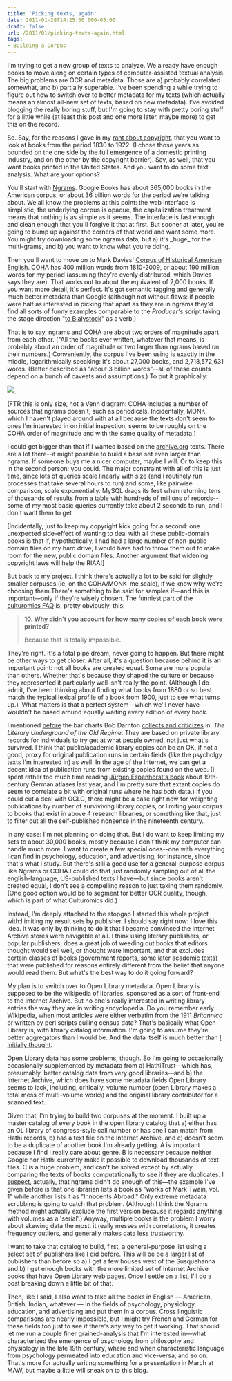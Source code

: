```yaml
---
title: 'Picking texts, again'
date: 2011-01-28T14:25:00.000-05:00
draft: false
url: /2011/01/picking-texts-again.html
tags: 
- Building a Corpus
---
```


I'm trying to get a new group of texts to analyze. We already have enough books to move along on certain types of computer-assisted textual analysis. The big problems are OCR and metadata. Those are a) probably correlated somewhat, and b) partially superable. I've been spending a while trying to figure out how to switch over to better metadata for my texts (which actually means an almost all-new set of texts, based on new metadata). I've avoided blogging the really boring stuff, but I'm going to stay with pretty boring stuff for a little while (at least this post and one more later, maybe more) to get this on the record.  
  
  
So. Say, for the reasons I gave in my [rant about copyright](http://sappingattention.blogspot.com/2011/01/digital-history-and-copyright-black.html), that you want to look at books from the period 1830 to 1922  (I chose those years as bounded on the one side by the full emergence of a domestic printing industry, and on the other by the copyright barrier). Say, as well, that you want books printed in the United States. And you want to do some text analysis. What are your options?  
  
You'll start with [Ngrams](http://ngrams.googlelabs.com/). Google Books has about 365,000 books in the American corpus, or about 36 billion words for the period we're talking about. We all know the problems at this point: the web interface is simplistic, the underlying corpus is opaque, the capitalization treatment means that nothing is as simple as it seems. The interface is fast enough and clean enough that you'll forgive it that at first. But sooner at later, you're going to bump up against the corners of that world and want some more. You might try downloading some ngrams data, but a) it's \_huge\_ for the multi-grams, and b) you want to know what you're doing.  
  
Then you'll want to move on to Mark Davies' [Corpus of Historical American English](http://corpus.byu.edu/coha/). COHA has 400 million words from 1810-2009, or about 190 million words for my period (assuming they're evenly distributed, which Davies says they are). That works out to about the equivalent of 2,000 books. If you want more detail, it's perfect. It's got semantic tagging and generally much better metadata than Google (although not without flaws: if people were half as interested in picking that apart as they are in ngrams they'd find all sorts of funny examples comparable to the _Producer's_ script taking the stage direction "[to Bialystock](http://sappingattention.blogspot.com/2010/11/collocation.html)" as a verb.)  
  
That is to say, ngrams and COHA are about two orders of magnitude apart from each other. ("All the books ever written, whatever that means, is probably about an order of magnitude or two larger than ngrams based on their numbers.) Conveniently, the corpus I've been using is exactly in the middle, logarithmically speaking: it's about 27,000 books, and 2,718,572,631 words. (Better described as "about 3 billion words"--all of these counts depend on a bunch of caveats and assumptions.) To put it graphically:  
  

[![](http://2.bp.blogspot.com/_Pge31alC_E8/TUI6A41HSJI/AAAAAAAACck/FiQyNnaZ064/s320/corpus+size.png) ](http://2.bp.blogspot.com/_Pge31alC_E8/TUI6A41HSJI/AAAAAAAACck/FiQyNnaZ064/s1600/corpus+size.png)

  

(FTR this is only size, not a Venn diagram: COHA includes a number of sources that ngrams doesn't, such as periodicals. Incidentally, MONK, which I haven't played around with at all because the texts don't seem to ones I'm interested in on initial inspection, seems to be roughly on the COHA order of magnitude and with the same quality of metadata.)

  

I could get bigger than that if I wanted based on the [archive.org](http://archive.org/) texts. There are a lot there--it might possible to build a base set even larger than ngrams. If someone buys me a nicer computer, maybe I will. Or to keep this in the second person: you could. The major constraint with all of this is just time, since lots of queries scale linearly with size (and I routinely run processes that take several hours to run) and some, like pairwise comparison, scale exponentially. MySQL drags its feet when returning tens of thousands of results from a table with hundreds of millions of records--some of my most basic queries currently take about 2 seconds to run, and I don't want them to get   
  
\[Incidentally, just to keep my copyright kick going for a second: one unexpected side-effect of wanting to deal with all these public-domain books is that if, hypothetically, I had had a large number of non-public domain files on my hard drive, I would have had to throw them out to make room for the new, public domain files. Another argument that widening copyright laws will help the RIAA!\]  
  
But back to my project. I think there's actually a lot to be said for slightly smaller corpuses (ie, on the COHA/MONK–me scale), if we know why we're choosing them.There's something to be said for samples if—and this is important—only if they're wisely chosen. The funniest part of the [culturomics FAQ](http://www.culturomics.org/Resources/faq) is, pretty obviously, this:  

> **10\. Why didn’t you account for how many copies of each book were printed?**
> 
> Because that is totally impossible.

They're right. It's a total pipe dream, never going to happen. But there might be other ways to get closer. After all, it's a question because behind it is an important point: not all books are created equal. Some are more popular than others. Whether that's because they shaped the culture or because they represented it particularly well isn't really the point. (Although I do admit, I've been thinking about finding what books from 1880 or so best match the typical lexical profile of a book from 1900, just to see what turns up.)  What matters is that a perfect system—which we'll never have—wouldn't be based around equally waiting every edition of every book.

  

I mentioned [before](http://sappingattention.blogspot.com/2010/12/back-to-future.html) the bar charts Bob Darnton [collects and criticizes](http://www.google.com/search?tbm=bks&tbo=1&q=theology+belles-lettres+%22two-piece+bathing+suit%22&btnG=Search+Books) in  _The Literary Underground of the Old Regime_. They are based on private library records for individuals to try get at what people owned, not just what's survived. I think that public/academic library copies can be an OK, if not a good, proxy for original publication runs in certain fields (like the psycholgy texts I'm interested in) as well. In the age of the Internet, we can get a decent idea of publication runs from existing copies found on the web. (I spent rather too much time reading [Jürgen Espenhorst's book](http://www.worldcat.org/title/petermanns-planet-a-guide-to-german-handatlases-and-their-siblings-throughout-the-world-1800-1950/oclc/53277245) about 19th-century German atlases last year, and I'm pretty sure that extant copies do seem to correlate a bit with original runs where he has both data.) If you could cut a deal with OCLC, there might be a case right now for weighting publications by number of surviviving library copies, or limiting your corpus to books that exist in above 4 research libraries, or something like that, just to filter out all the self-published nonsense in the nineteenth century.

  

In any case: I'm not planning on doing that. But I do want to keep limiting my sets to about 30,000 books, mostly because I don't think my computer can handle much more. I want to create a few special ones--one with everything I can find in psychology, education, and advertising, for instance, since that's what I study. But there's still a good use for a general-purpose corpus like Ngrams or COHA.I could do that just randomly sampling out of all the english-language, US-published texts I have—but since books aren't created equal, I don't see a compelling reason to just taking them randomly. (One good option would be to segment for better OCR quality, though, which is part of what Culturomics did.)

  

Instead, I'm deeply attached to the stopgap I started this whole project with:l imiting my result sets by publisher. I should say right now: I love this idea. It was only by thinking to do it that I became convinced the Internet Archive stores were navigable at all. I think using literary publishers, or popular publishers, does a great job of weeding out books that editors thought would sell well, or thought were important, and that excludes certain classes of books (government reports, some later academic texts) that were published for reasons entirely different from the belief that anyone would read them. But what's the best way to do it going forward?

  

My plan is to switch over to Open Library metadata. Open Library is supposed to be the wikipedia of libraries, sponsored as a sort of front-end to the Internet Archive. But no one's really interested in writing library entries the way they are in writing encyclopedia. Do you remember early Wikipedia, when most articles were either verbatim from the 1911 _Britannica_ or written by perl scripts culling census data? That's basically what Open Library is, with library catalog information. I'm going to assume they're better aggregators than I would be. And the data itself is much better than [I initially thought](http://sappingattention.blogspot.com/2010/12/metadata-for-ocr-books.html).

  

Open Library data has some problems, though. So I'm going to occasionally occasionally supplemented by metadata from a) HathiTrust—which has, presumably, better catalog data from very good libraries—and b) the Internet Archive, which does have some metadata fields Open Library seems to lack, including, critically, volume number (open Library makes a total mess of multi-volume works) and the original library contributor for a scanned text.

  
Given that, I'm trying to build two corpuses at the moment. I built up a master catalog of every book in the open library catalog that a) either has an OL library of congress-style call number or has one I can match from Hathi records, b) has a text file on the Internet Archive, and c) doesn't seem to be a duplicate of another book I'm already getting. A is important because I find I really care about genre. B is necessary because neither Google nor Hathi currently make it possible to download thousands of text files. C is a huge problem, and can't be solved except by actually comparing the texts of books computationally to see if they are duplicates. I [suspect](http://sappingattention.blogspot.com/2010/12/not-included-in-ngrams-tom-sawyer.html), actually, that ngrams didn't do enough of this—the example I've given before is that one librarian lists a book as "works of Mark Twain, vol. 1" while another lists it as "Innocents Abroad." Only extreme metadata scrubbing is going to catch that problem. (Although I think the Ngrams method might actually exclude the first version because it regards anything with volumes as a 'serial'.) Anyway, multiple books is the problem I worry about skewing data the most: it really messes with correlations, it creates frequency outliers, and generally makes data less trustworthy.

  

I want to take that catalog to build, first, a general-purpose list using a select set of publishers like I did before. This will be be a larger list of publishers than before so a) I get a few houses west of the Susquehanna and b) I get enough books with the more limited set of Internet Archive books that have Open Library web pages. Once I settle on a list, I'll do a post breaking down a little bit of that.

  

Then, like I said, I also want to take all the books in English — American, British, Indian, whatever — in the fields of psychology, physiology, education, and advertising and put them in a corpus. Cross linguistic comparisons are nearly impossible, but I might try French and German for these fields too just to see if there's any way to get it working. That should let me run a couple finer grained-analysis that I'm interested in—what characterized the emergence of psychology from philosophy and physiology in the late 19th century, where and when characteristic language from psychology permeated into education and vice-versa, and so on. That's more for actually writing something for a presentation in March at MAW, but maybe a little will sneak on to this blog.